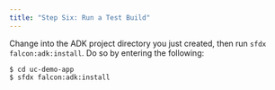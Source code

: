 ```yaml
---
title: "Step Six: Run a Test Build"
---
```


Change into the ADK project directory you just created, then run `sfdx falcon:adk:install`.  Do so by entering the following:

```
$ cd uc-demo-app
$ sfdx falcon:adk:install
```